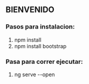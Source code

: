 ## BIENVENIDO

### Pasos para instalacion:
1. npm install
2. npm install bootstrap

### Pasa para correr ejecutar:
1. ng serve --open